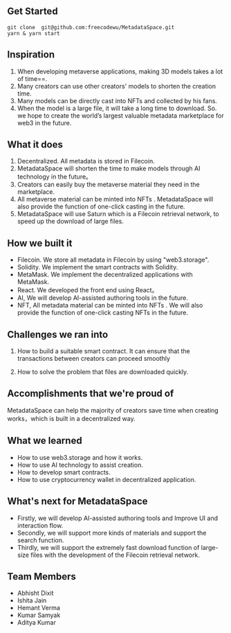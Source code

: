 ## Get Started

    git clone  git@github.com:freecodewu/MetadataSpace.git
    yarn & yarn start

## Inspiration

1. When developing metaverse applications,  making 3D models takes a lot of time==. 
2. Many creators can use other creators' models to shorten the creation time.
3. Many models can be directly cast into NFTs and collected by his fans.
4. When the model is a large file, it will take a long time to download.
So. we hope to create the world’s largest valuable metadata marketplace for web3  in the future.

## What it does

1. Decentralized. All metadata is stored in Filecoin.
1.  MetadataSpace will shorten the time to make models through AI technology in the future。
2. Creators can easily buy the metaverse material they need in the marketplace.
3.  All metaverse material  can be minted into NFTs . MetadataSpace will also provide the function of one-click casting in the future.
4.  MetadataSpace will use Saturn which is a Filecoin retrieval network, to speed up the download of large files.

## How we built it

* Filecoin.  We store all metadata in Filecoin  by using "web3.storage".
* Solidity.   We implement the  smart contracts with Solidity.
* MetaMask.  We  implement the decentralized applications  with MetaMask.
* React.  We developed the front end using React。
* AI,   We will develop AI-assisted authoring tools in the future.
* NFT, All metadata material can be minted into NFTs . We will also provide the function of one-click casting NFTs in the future.


## Challenges we ran into

1.  How to build a suitable smart contract. It can ensure that the transactions between creators can proceed smoothly

2. How to solve the problem that files are downloaded quickly.

## Accomplishments that we're proud of

MetadataSpace can help the majority of creators save time when creating works，which is built in a decentralized way.

## What we learned

* How to use web3.storage and how it works.
* How to use AI technology to assist creation.
* How to develop smart contracts.
* How to use cryptocurrency wallet in decentralized application.


## What's next for MetadataSpace

* Firstly, we will develop AI-assisted authoring tools and Improve UI and interaction flow.
* Secondly, we will support more kinds of materials and support the search function.
* Thirdly, we will support the extremely fast download function of large-size files with the development of the Filecoin retrieval network.

## Team Members

* Abhisht Dixit
* Ishita Jain
* Hemant Verma
* Kumar Samyak
* Aditya Kumar
